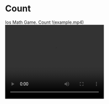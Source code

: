 # Count
Ios Math Game. Count
!(example.mp4)
<video width="320" height="240" controls>
  <source src="example.mp4" type="video/mp4">
</video>
